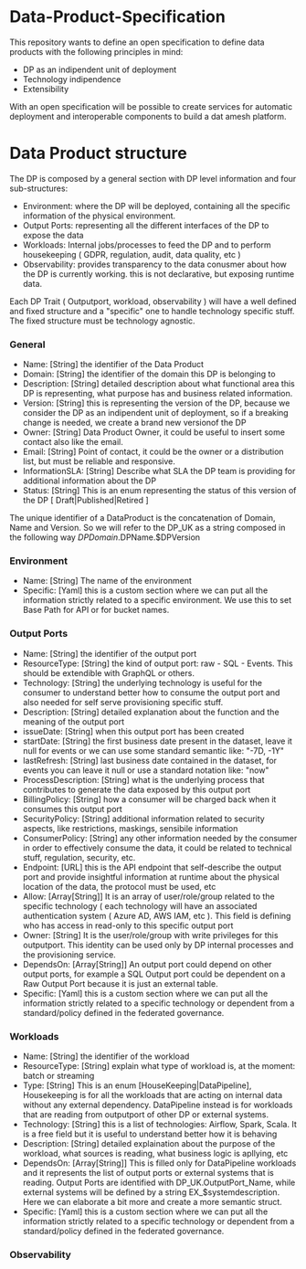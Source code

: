 # Data-Product-Specification

This repository wants to define an open specification to define data products with the following principles in mind:
- DP as an indipendent unit of deployment
- Technology indipendence
- Extensibility

With an open specification will be possible to create services for automatic deployment and interoperable components to build a dat amesh platform.


# Data Product structure

The DP is composed by a general section with DP level information and four sub-structures:
* Environment: where the DP will be deployed, containing all the specific information of the physical environment.
* Output Ports: representing all the different interfaces of the DP to expose the data
* Workloads: Internal jobs/processes to feed the DP and to perform housekeeping ( GDPR, regulation, audit, data quality, etc )
* Observability: provides transparency to the data conusmer about how the DP is currently working. this is not declarative, but exposing runtime data.

Each DP Trait ( Outputport, workload, observability ) will have a well defined and fixed structure and a "specific" one to handle technology specific stuff.
The fixed structure must be technology agnostic.

### General

* Name: [String] the identifier of the Data Product
* Domain: [String] the identifier of the domain this DP is belonging to
* Description: [String] detailed description about what functional area this DP is representing, what purpose has and business related information.
* Version: [String] this is representing the version of the DP, because we consider the DP as an indipendent unit of deployment, so if a breaking change is needed, we create a brand new versionof the DP
* Owner: [String] Data Product Owner, it could be useful to insert some contact also like the email.
* Email: [String] Point of contact, it could be the owner or a distribution list, but must be reliable and responsive.
* InformationSLA: [String] Describe what SLA the DP team is providing for additional information about the DP
* Status: [String] This is an enum representing the status of this version of the DP [ Draft|Published|Retired ]

The unique identifier of a DataProduct is the concatenation of Domain, Name and Version. So we will refer to the DP_UK as a string composed in the following way $DPDomain.$DPName.$DPVersion


### Environment

* Name: [String] The name of the environment
* Specific: [Yaml] this is a custom section where we can put all the information strictly related to a specific environment. We use this to set Base Path for API or for bucket names.


### Output Ports

* Name: [String] the identifier of the output port
* ResourceType: [String] the kind of output port: raw - SQL - Events. This should be extendible with GraphQL or others.
* Technology: [String] the underlying technology is useful for the consumer to understand better how to consume the output port and also needed for self serve provisioning specific stuff.
* Description: [String] detailed explanation about the function and the meaning of the output port
* issueDate: [String] when this output port has been created
* startDate: [String] the first business date present in the dataset, leave it null for events or we can use some standard semantic like: "-7D, -1Y"
* lastRefresh: [String] last business date contained in the dataset, for events you can leave it null or use a standard notation like: "now"
* ProcessDescription: [String] what is the underlying process that contributes to generate the data exposed by this output port
* BillingPolicy: [String] how a consumer will be charged back when it consumes this output port
* SecurityPolicy: [String] additional information related to security aspects, like restrictions, maskings, sensibile information
* ConsumerPolicy: [String] any other information needed by the consumer in order to effectively consume the data, it could be related to technical stuff, regulation, security, etc.
* Endpoint: [URL] this is the API endpoint that self-describe the output port and provide insightful information at runtime about the physical location of the data, the protocol must be used, etc
* Allow: [Array[String]] It is an array of user/role/group related to the specific technology ( each technology will have an associated authentication system ( Azure AD, AWS IAM, etc ). This field is defining who has access in read-only to this specific output port
* Owner: [String] It is the user/role/group with write privileges for this outputport. This identity can be used only by DP internal processes and the provisioning service.
* DependsOn: [Array[String]] An output port could depend on other output ports, for example a SQL Output port could be dependent on a Raw Output Port because it is just an external table.
* Specific: [Yaml] this is a custom section where we can put all the information strictly related to a specific technology or dependent from a standard/policy defined in the federated governance.
 


### Workloads

* Name: [String] the identifier of the workload
* ResourceType: [String] explain what type of workload is, at the moment: batch or streaming
* Type: [String] This is an enum [HouseKeeping|DataPipeline], Housekeeping is for all the workloads that are acting on internal data without any external dependency. DataPipeline instead is for workloads that are reading from outputport of other DP or external systems.
* Technology: [String] this is a list of technologies: Airflow, Spark, Scala. It is a free field but it is useful to understand better how it is behaving
* Description: [String] detailed explaination about the purpose of the workload, what sources is reading, what business logic is apllying, etc
* DependsOn: [Array[String]] This is filled only for DataPipeline workloads and it represents the list of output ports or external systems that is reading. Output Ports are identified with DP_UK.OutputPort_Name, while external systems will be defined by a string EX_$systemdescription. Here we can elaborate a bit more and create a more semantic struct.
* Specific: [Yaml] this is a custom section where we can put all the information strictly related to a specific technology or dependent from a standard/policy defined in the federated governance.


### Observability


